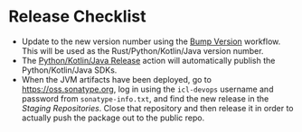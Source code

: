 # Release Checklist

- Update to the new version number using the [Bump Version](https://github.com/IronCoreLabs/ironcore-alloy/actions/workflows/bump-version.yaml) workflow. This will be used as the Rust/Python/Kotlin/Java version number.
- The [Python/Kotlin/Java Release](https://github.com/IronCoreLabs/ironcore-alloy/actions/workflows/sdk-release.yaml) action will automatically publish the Python/Kotlin/Java SDKs.
- When the JVM artifacts have been deployed, go to https://oss.sonatype.org, log in using the `icl-devops` username and
  password from `sonatype-info.txt`, and find the new release in the _Staging Repositories_. Close that repository and then release it in order to actually push the package out to the public repo.
